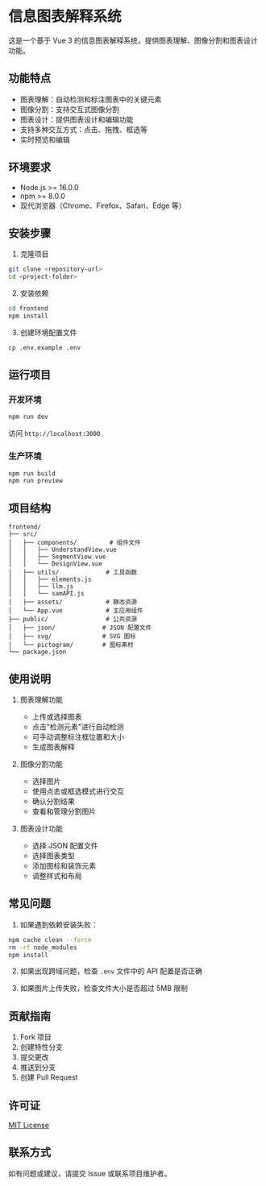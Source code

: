 # 信息图表解释系统

这是一个基于 Vue 3 的信息图表解释系统，提供图表理解、图像分割和图表设计功能。

## 功能特点

- 图表理解：自动检测和标注图表中的关键元素
- 图像分割：支持交互式图像分割
- 图表设计：提供图表设计和编辑功能
- 支持多种交互方式：点击、拖拽、框选等
- 实时预览和编辑

## 环境要求

- Node.js >= 16.0.0
- npm >= 8.0.0
- 现代浏览器（Chrome、Firefox、Safari、Edge 等）

## 安装步骤

1. 克隆项目
```bash
git clone <repository-url>
cd <project-folder>
```

2. 安装依赖
```bash
cd frontend
npm install
```

3. 创建环境配置文件
```bash
cp .env.example .env
```

## 运行项目

### 开发环境
```bash
npm run dev
```
访问 `http://localhost:3000`

### 生产环境
```bash
npm run build
npm run preview
```

## 项目结构

```
frontend/
├── src/
│   ├── components/         # 组件文件
│   │   ├── UnderstandView.vue
│   │   ├── SegmentView.vue
│   │   └── DesignView.vue
│   ├── utils/             # 工具函数
│   │   ├── elements.js
│   │   ├── llm.js
│   │   └── samAPI.js
│   ├── assets/            # 静态资源
│   └── App.vue            # 主应用组件
├── public/                # 公共资源
│   ├── json/             # JSON 配置文件
│   ├── svg/              # SVG 图标
│   └── pictogram/        # 图标素材
└── package.json
```

## 使用说明

1. 图表理解功能
   - 上传或选择图表
   - 点击"检测元素"进行自动检测
   - 可手动调整标注框位置和大小
   - 生成图表解释

2. 图像分割功能
   - 选择图片
   - 使用点击或框选模式进行交互
   - 确认分割结果
   - 查看和管理分割图片

3. 图表设计功能
   - 选择 JSON 配置文件
   - 选择图表类型
   - 添加图标和装饰元素
   - 调整样式和布局

## 常见问题

1. 如果遇到依赖安装失败：
```bash
npm cache clean --force
rm -rf node_modules
npm install
```

2. 如果出现跨域问题，检查 `.env` 文件中的 API 配置是否正确

3. 如果图片上传失败，检查文件大小是否超过 5MB 限制

## 贡献指南

1. Fork 项目
2. 创建特性分支
3. 提交更改
4. 推送到分支
5. 创建 Pull Request

## 许可证

[MIT License](LICENSE)

## 联系方式

如有问题或建议，请提交 Issue 或联系项目维护者。